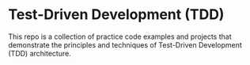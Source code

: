 # Test-Driven Development (TDD)

This repo is a collection of practice code examples and projects that demonstrate the principles and techniques of Test-Driven Development (TDD) architecture.